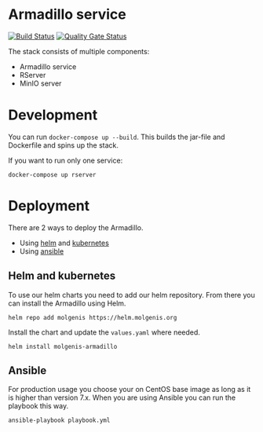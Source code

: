 # Armadillo service
[![Build Status](https://jenkins.dev.molgenis.org/buildStatus/icon?job=molgenis%2Fmolgenis-service-armadillo%2Fmaster)](https://jenkins.dev.molgenis.org/job/molgenis/job/molgenis-service-armadillo/job/master/)
[![Quality Gate Status](https://sonarcloud.io/api/project_badges/measure?project=org.molgenis%3Aarmadillo-service&metric=alert_status)](https://sonarcloud.io/dashboard?id=org.molgenis%3Aarmadillo-service)

The stack consists of multiple components:
- Armadillo service
- RServer
- MinIO server

# Development
You can run ```docker-compose up --build```. This builds the jar-file and Dockerfile and spins up the stack.

If you want to run only one service:

```docker-compose up rserver```

# Deployment
There are 2 ways to deploy the Armadillo.
- Using [helm](https://helm.io) and [kubernetes](https://kubernets.io)
- Using [ansible](https://ansible.org)

## Helm and kubernetes
To use our helm charts you need to add our helm repository. From there you can install the Armadillo using Helm.

```
helm repo add molgenis https://helm.molgenis.org
```

Install the chart and update the `values.yaml` where needed.

```
helm install molgenis-armadillo
```

## Ansible
For production usage you choose your on CentOS base image as long as it is higher than version 7.x.
When you are using Ansible you can run the playbook this way.

```
ansible-playbook playbook.yml
```


